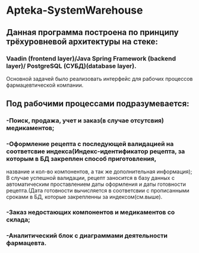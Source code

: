 # Apteka-SystemWarehouse
## Данная программа построена по принципу трёхуровневой архитектуры на стеке:
### Vaadin (frontend layer)/Java Spring Framework (backend layer)/ PostgreSQL (СУБД)(database layer). 
Основной задачей было реализовать интерфейс для рабочих процессов фармацевтической компании. 
## Под рабочими процессами подразумевается:
### -Поиск, продажа, учет и заказ(в случае отсутсвия) медикаментов;
### -Оформление рецепта с последующей валидацией на соответсвие индекса(Индекс-идентификатор рецепта, за которым в БД закреплен способ приготовления,
название и кол-во компонентов, а так же дополнительная информация);
В случае успешной валидации, рецепт заносится в базу данных с автоматическим проставлением даты оформления
и даты готовности рецепта.(Дата готовности вычисляется в соответсвии с прописанными сроками в БД, которые закрепленны за индексом(см.выше).
### -Заказ недостающих компонентов и медикаментов со склада;
### -Аналитический блок с диаграммами деятельности фармацевта. 
